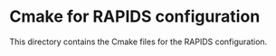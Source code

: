 # Cmake for RAPIDS configuration

This directory contains the Cmake files for the RAPIDS configuration.



